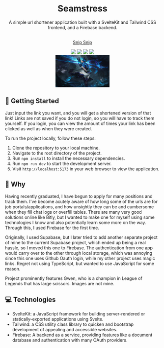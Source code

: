 <div align="center">
  <div>
  <h1>Seamstress</h1>
  A simple url shortener application built with a SvelteKit and Tailwind CSS frontend, and a Firebase backend.
  </div>
<br />


<a href="https://gwen.vercel.app/">Snip Snip</a>

  <div>
   <img src="https://img.shields.io/badge/tailwindcss-%2338B2AC.svg?style=for-the-badge&logo=tailwind-css&logoColor=white"> <img src="https://img.shields.io/badge/svelte-%23f1413d.svg?style=for-the-badge&logo=svelte&logoColor=white"> <img src="https://img.shields.io/badge/Firebase-ff9900?style=for-the-badge&logo=firebase&logoColor=white"> <img src="https://img.shields.io/badge/node.js-6DA55F?style=for-the-badge&logo=node.js&logoColor=white">
  </div>

  <img style="width:35%;" src="/static/Gwen_OriginalSkin.jpg">
</div>

## 🚀 Getting Started

Just input the link you want, and you will get a shortened version of that link! Links are not saved if you do not login, so you will have to track them yourself. If you login, you can view the amount of times your link has been clicked as well as when they were created.

To run the project locally, follow these steps:

1. Clone the repository to your local machine.
2. Navigate to the root directory of the project.
3. Run `npm install` to install the necessary dependencies.
4. Run `npm run dev` to start the development server.
5. Visit `http://localhost:5173` in your web browser to view the application.

## 🤔 Why

Having recently graduated, I have begun to apply for many positions and track them. I've become acutely aware of how long some of the urls are for job portals/applications, and how unsightly they can be and cumbersome when they fill chat logs or overfill tables. There are many very good solutions online like Bitly, but I wanted to make one for myself using some technologies I know and also potentially learn some more on the way. Through this, I used Firebase for the first time.

Originally, I used Supabase, but I later tried to add another separate project of mine to the current Supabase project, which ended up being a real hassle, so I moved this one to Firebase. The authentication from one app would carry over to the other through local storage, which was annoying since this one uses Github Oauth login, while my other project uses magic links. Regret not using TypeScript, but wanted to use JavaScript for some reason.

Project prominently features Gwen, who is a champion in League of Legends that has large scissors. Images are not mine.

## 💻 Technologies

- SvelteKit: a JavaScript framework for building server-rendered or statically-exported applications using Svelte.
- Tailwind: a CSS utility class library to quicken and bootstrap development of appealing and accessible websites.
- Firebase: A backend as a service, providing features like a document database and authentication with many OAuth providers.

